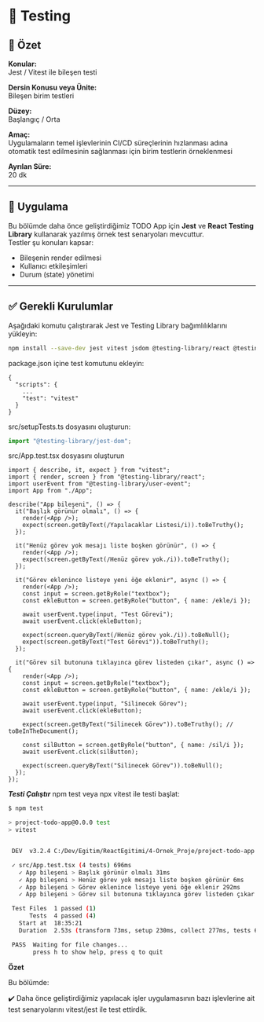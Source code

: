 # 🧪 Testing

## 🧠 Özet

**Konular:**  
Jest / Vitest ile bileşen testi

**Dersin Konusu veya Ünite:**  
Bileşen birim testleri

**Düzey:**  
Başlangıç / Orta

**Amaç:**  
Uygulamaların temel işlevlerinin CI/CD süreçlerinin hızlanması adına otomatik test edilmesinin sağlanması için birim testlerin örneklenmesi

**Ayrılan Süre:**  
20 dk

---

## 🔧 Uygulama

Bu bölümde daha önce geliştirdiğimiz TODO App için **Jest** ve **React Testing Library** kullanarak yazılmış örnek test senaryoları mevcuttur.  
Testler şu konuları kapsar:

- Bileşenin render edilmesi
- Kullanıcı etkileşimleri
- Durum (state) yönetimi

---

## ✅ Gerekli Kurulumlar

Aşağıdaki komutu çalıştırarak Jest ve Testing Library bağımlılıklarını yükleyin:

```bash
npm install --save-dev jest vitest jsdom @testing-library/react @testing-library/jest-dom @testing-library/user-event
```

package.json içine test komutunu ekleyin:

```
{
  "scripts": {
    ...
    "test": "vitest"
  }
}
```

src/setupTests.ts dosyasını oluşturun:

```ts
import "@testing-library/jest-dom";
```

src/App.test.tsx dosyasını oluşturun

```tsx
import { describe, it, expect } from "vitest";
import { render, screen } from "@testing-library/react";
import userEvent from "@testing-library/user-event";
import App from "./App";

describe("App bileşeni", () => {
  it("Başlık görünür olmalı", () => {
    render(<App />);
    expect(screen.getByText(/Yapılacaklar Listesi/i)).toBeTruthy();
  });

  it("Henüz görev yok mesajı liste boşken görünür", () => {
    render(<App />);
    expect(screen.getByText(/Henüz görev yok./i)).toBeTruthy();
  });

  it("Görev eklenince listeye yeni öğe eklenir", async () => {
    render(<App />);
    const input = screen.getByRole("textbox");
    const ekleButton = screen.getByRole("button", { name: /ekle/i });

    await userEvent.type(input, "Test Görevi");
    await userEvent.click(ekleButton);

    expect(screen.queryByText(/Henüz görev yok./i)).toBeNull();
    expect(screen.getByText("Test Görevi")).toBeTruthy();
  });

  it("Görev sil butonuna tıklayınca görev listeden çıkar", async () => {
    render(<App />);
    const input = screen.getByRole("textbox");
    const ekleButton = screen.getByRole("button", { name: /ekle/i });

    await userEvent.type(input, "Silinecek Görev");
    await userEvent.click(ekleButton);

    expect(screen.getByText("Silinecek Görev")).toBeTruthy(); // toBeInTheDocument();

    const silButton = screen.getByRole("button", { name: /sil/i });
    await userEvent.click(silButton);

    expect(screen.queryByText("Silinecek Görev")).toBeNull();
  });
});
```

**_Testi Çalıştır_**
npm test veya npx vitest ile testi başlat:

```bash
$ npm test

> project-todo-app@0.0.0 test
> vitest


 DEV  v3.2.4 C:/Dev/Egitim/ReactEgitimi/4-Ornek_Proje/project-todo-app

 ✓ src/App.test.tsx (4 tests) 696ms
   ✓ App bileşeni > Başlık görünür olmalı 31ms
   ✓ App bileşeni > Henüz görev yok mesajı liste boşken görünür 6ms
   ✓ App bileşeni > Görev eklenince listeye yeni öğe eklenir 292ms
   ✓ App bileşeni > Görev sil butonuna tıklayınca görev listeden çıkar  365ms

 Test Files  1 passed (1)
      Tests  4 passed (4)
   Start at  18:35:21
   Duration  2.53s (transform 73ms, setup 230ms, collect 277ms, tests 696ms, environment 870ms, prepare 143ms)

 PASS  Waiting for file changes...
       press h to show help, press q to quit
```

**Özet**

Bu bölümde:

✔️ Daha önce geliştirdiğimiz yapılacak işler uygulamasının bazı işlevlerine ait test senaryolarını vitest/jest ile test ettirdik.
